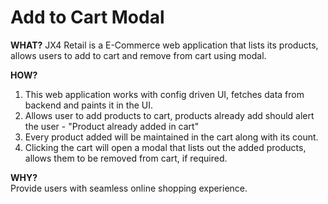 <h1>Add to Cart Modal</h1>

<b>WHAT?</b> JX4 Retail is a E-Commerce web application that lists its products, allows users to add to cart and remove from cart using modal.

<b>HOW?</b>

1. This web application works with config driven UI, fetches data from backend and paints it in the UI.
2. Allows user to add products to cart, products already add should alert the user - "Product already added in cart"
3. Every product added will be maintained in the cart along with its count.
4. Clicking the cart will open a modal that lists out the added products, allows them to be removed from cart, if required.

<b>WHY?</b>
<br/>
Provide users with seamless online shopping experience.
